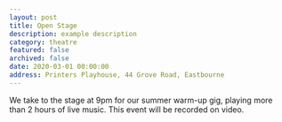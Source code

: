 ```yaml
---
layout: post
title: Open Stage
description: example description
category: theatre
featured: false
archived: false
date: 2020-03-01 00:00:00
address: Printers Playhouse, 44 Grove Road, Eastbourne
---
```


We take to the stage at 9pm for our summer warm-up gig, playing more than 2 hours of live music. 
This event will be recorded on video. 